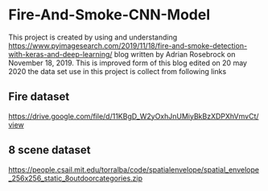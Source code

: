 # Fire-And-Smoke-CNN-Model
This project is created by using and understanding https://www.pyimagesearch.com/2019/11/18/fire-and-smoke-detection-with-keras-and-deep-learning/ blog written by Adrian Rosebrock on November 18, 2019.
This is improved form of this blog edited on 20 may 2020
the data set use in this project is collect from following links
## Fire dataset
https://drive.google.com/file/d/11KBgD_W2yOxhJnUMiyBkBzXDPXhVmvCt/view
## 8 scene dataset 
https://people.csail.mit.edu/torralba/code/spatialenvelope/spatial_envelope_256x256_static_8outdoorcategories.zip

